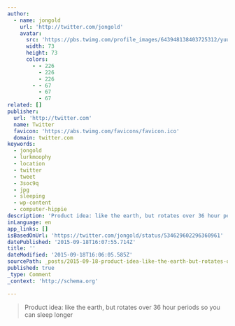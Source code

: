 ```yaml
---
author:
  - name: jongold
    url: 'http://twitter.com/jongold'
    avatar:
      src: 'https://pbs.twimg.com/profile_images/643948138403725312/yuubebXL_bigger.jpg'
      width: 73
      height: 73
      colors:
        - - 226
          - 226
          - 226
        - - 67
          - 67
          - 67
related: []
publisher:
  url: 'http://twitter.com'
  name: Twitter
  favicon: 'https://abs.twimg.com/favicons/favicon.ico'
  domain: twitter.com
keywords:
  - jongold
  - lurkmoophy
  - location
  - twitter
  - tweet
  - 3soc9q
  - jpg
  - sleeping
  - wp-content
  - computer-hippie
description: 'Product idea: like the earth, but rotates over 36 hour periods so you can sleep longer'
inLanguage: en
app_links: []
isBasedOnUrl: 'https://twitter.com/jongold/status/534629602296360961'
datePublished: '2015-09-18T16:07:55.714Z'
title: ''
dateModified: '2015-09-18T16:06:05.585Z'
sourcePath: _posts/2015-09-18-product-idea-like-the-earth-but-rotates-over-36-hour-perio.md
published: true
_type: Comment
_context: 'http://schema.org'

---
```

> Product idea&colon; like the earth&comma; but rotates over 36 hour periods so you can sleep longer